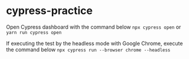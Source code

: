 # cypress-practice

Open Cypress dashboard with the command below
```npx cypress open```
or 
```yarn run cypress open```

If executing the test by the headless mode with Google Chrome, execute the command below
```npx cypress run --browser chrome --headless```

